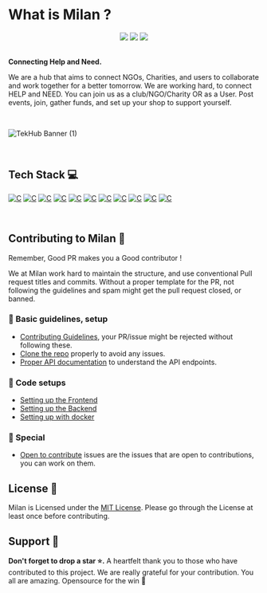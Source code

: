 # What is Milan ?

<div align="center">
    
<img src="https://img.shields.io/github/repo-size/IAmTamal/Milan?style=for-the-badge" />
    <a href="https://github.com/IAmTamal/Milan/releases">
        <img src="https://img.shields.io/github/package-json/v/IAmTamal/Milan?style=for-the-badge" /></a>
    <a href="./LICENSE">
        <img src="https://img.shields.io/github/license/IAmTamal/Milan?style=for-the-badge" /></a>
</div>
<br>

**Connecting Help and Need.**

We are a hub that aims to connect NGOs, Charities, and users to collaborate and work together for a better tomorrow. We are working hard, to connect HELP and NEED. You can join us as a club/NGO/Charity OR as a User. Post events, join, gather funds, and set up your shop to support yourself.

<br/>

![TekHub Banner (1)](https://user-images.githubusercontent.com/72851613/207783151-1d2f19cf-afa4-477b-8823-dcabb86adbf5.png)

<br>

## Tech Stack 💻

<p >
    <a href="https://react.dev/"><img alt="C" src="https://img.shields.io/badge/React-20232A?style=for-the-badge&logo=react&logoColor=61DAFB"></a>
    <a href="https://nodejs.org/it/docs"><img alt="C" src="https://img.shields.io/badge/node.js-%2343853D.svg?style=for-the-badge&logo=node.js&logoColor=white"></a>
    <a href="https://expressjs.com/"><img alt="C" src="https://img.shields.io/badge/express.js-%23404d59.svg?style=for-the-badge"></a>
    <a href="https://www.mongodb.com/docs/"><img alt="C" src="https://img.shields.io/badge/MongoDB-%234ea94b.svg?style=for-the-badge&logo=mongodb&logoColor=white"></a>
    <a href="https://getbootstrap.com/"><img alt="C" src="https://img.shields.io/badge/Bootstrap-%23563D7C.svg?style=for-the-badge&logo=bootstrap&logoColor=white"></a>
    <a href="https://docs.github.com/en"><img alt="C" src="https://img.shields.io/badge/GitHub-%23121011.svg?style=for-the-badge&logo=github&logoColor=white"></a>
    <a href="https://opensource.guide/how-to-contribute/"><img alt="C" src="https://img.shields.io/badge/Open%20Source-%23F05032.svg?style=for-the-badge&logo=open-source-initiative&logoColor=white"></a>
    <a href="https://developer.mozilla.org/en-US/docs/Web/CSS"><img alt="C" src="https://img.shields.io/badge/CSS-%231572B6.svg?style=for-the-badge&logo=css3&logoColor=white"></a>
    <a href="https://www.canva.com/designschool/tutorials/getting-started/"><img alt="C" src="https://img.shields.io/badge/Canva-%2300C4CC.svg?style=for-the-badge&logo=canva&logoColor=white"></a>
    <a href="https://help.figma.com/hc/en-us/categories/360002051613-Get-started"><img alt="C" src="https://img.shields.io/badge/Figma-%23F24E1E.svg?style=for-the-badge&logo=figma&logoColor=white"></a>
    <a href="https://docs.github.com/en/actions"><img alt="C" src="https://img.shields.io/badge/GitHub%20Actions-%232671E5.svg?style=for-the-badge&logo=github-actions&logoColor=white"></a>

</p>

</br>

## Contributing to Milan 🔐

Remember, Good PR makes you a Good contributor !

We at Milan work hard to maintain the structure, and use conventional Pull request titles and commits. Without a proper template for the PR, not following the guidelines and spam might get the pull request closed, or banned.

  ### 🚧 Basic guidelines, setup 

  - [Contributing Guidelines](/CONTRIBUTING.md), your PR/issue might be rejected without following these.
  - [Clone the repo](/rules/CloneSetup.md) properly to avoid any issues.
  - [Proper API documentation](https://milan-server.onrender.com/docs/) to understand the API endpoints.

  ### 🚧 Code setups

  - [Setting up the Frontend](/rules/FrontendSetup.md)
  - [Setting up the Backend](/rules/BackendSetup.md)
  - [Setting up with docker](/rules/DockerSetup.md)

  ### 🚧 Special

  - [Open to contribute](https://github.com/IAmTamal/Milan/issues?q=is%3Aissue+is%3Aopen+label%3A%22%F0%9F%A4%A9+status+%3A++Up+for+Grab%22) issues are the issues that are open to contributions, you can work on them.

## License 👮

Milan is Licensed under the <a href="./LICENSE">MIT License</a>. Please go through the License at least once before contributing.

## Support 🙏

**Don't forget to drop a star ⭐.** A heartfelt thank you to those who have contributed to this project. We are really grateful for your contribution. You all are amazing. Opensource for the win 🚀
